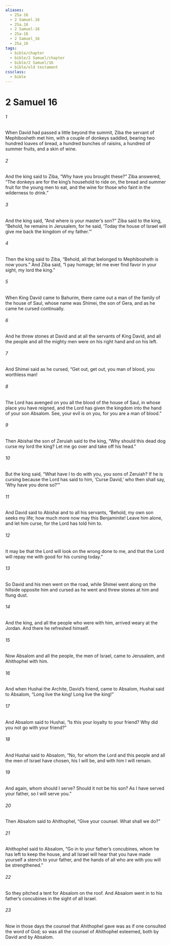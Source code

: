 ```yaml
---
aliases:
  - 2Sa 16
  - 2 Samuel.16
  - 2Sa.16
  - 2 Samuel-16
  - 2Sa-16
  - 2 Samuel_16
  - 2Sa_16
tags:
  - bible/chapter
  - bible/2 Samuel/chapter
  - bible/2 Samuel/16
  - bible/old testament
cssclass:
  - bible
---
```


# 2 Samuel 16

###### 1
When David had passed a little beyond the summit, Ziba the servant of Mephibosheth met him, with a couple of donkeys saddled, bearing two hundred loaves of bread, a hundred bunches of raisins, a hundred of summer fruits, and a skin of wine.
###### 2
And the king said to Ziba, “Why have you brought these?” Ziba answered, “The donkeys are for the king’s household to ride on, the bread and summer fruit for the young men to eat, and the wine for those who faint in the wilderness to drink.”
###### 3
And the king said, “And where is your master’s son?” Ziba said to the king, “Behold, he remains in Jerusalem, for he said, ‘Today the house of Israel will give me back the kingdom of my father.’”
###### 4
Then the king said to Ziba, “Behold, all that belonged to Mephibosheth is now yours.” And Ziba said, “I pay homage; let me ever find favor in your sight, my lord the king.”
###### 5
When King David came to Bahurim, there came out a man of the family of the house of Saul, whose name was Shimei, the son of Gera, and as he came he cursed continually.
###### 6
And he threw stones at David and at all the servants of King David, and all the people and all the mighty men were on his right hand and on his left.
###### 7
And Shimei said as he cursed, “Get out, get out, you man of blood, you worthless man!
###### 8
The Lord  has avenged on you all the blood of the house of Saul, in whose place you have reigned, and the Lord has given the kingdom into the hand of your son Absalom. See, your evil is on you, for you are a man of blood.”
###### 9
Then Abishai the son of Zeruiah said to the king, “Why should this dead dog curse my lord the king? Let me go over and take off his head.”
###### 10
But the king said, “What have I to do with you, you sons of Zeruiah? If he is cursing because the Lord has said to him, ‘Curse David,’ who then shall say, ‘Why have you done so?’”
###### 11
And David said to Abishai and to all his servants, “Behold, my own son seeks my life; how much more now may this Benjaminite! Leave him alone, and let him curse, for the Lord has told him to.
###### 12
It may be that the Lord will look on the wrong done to me, and that the Lord will repay me with good for his cursing today.”
###### 13
So David and his men went on the road, while Shimei went along on the hillside opposite him and cursed as he went and threw stones at him and flung dust.
###### 14
And the king, and all the people who were with him, arrived weary at the Jordan. And there he refreshed himself.
###### 15
Now Absalom and all the people, the men of Israel, came to Jerusalem, and Ahithophel with him.
###### 16
And when Hushai the Archite, David’s friend, came to Absalom, Hushai said to Absalom, “Long live the king! Long live the king!”
###### 17
And Absalom said to Hushai, “Is this your loyalty to your friend? Why did you not go with your friend?”
###### 18
And Hushai said to Absalom, “No, for whom the Lord and this people and all the men of Israel have chosen, his I will be, and with him I will remain.
###### 19
And again, whom should I serve? Should it not be his son? As I have served your father, so I will serve you.”
###### 20
Then Absalom said to Ahithophel, “Give your counsel. What shall we do?”
###### 21
Ahithophel said to Absalom, “Go in to your father’s concubines, whom he has left to keep the house, and all Israel will hear that you have made yourself a stench to your father, and the hands of all who are with you will be strengthened.”
###### 22
So they pitched a tent for Absalom on the roof. And Absalom went in to his father’s concubines in the sight of all Israel.
###### 23
Now in those days the counsel that Ahithophel gave was as if one consulted the word of God; so was all the counsel of Ahithophel esteemed, both by David and by Absalom.


